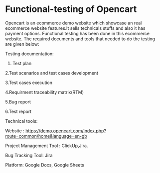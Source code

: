 # Functional-testing of Opencart 

Opencart is an ecommerce demo website which showcase an real ecommerce website features.It sells technicals stuffs and also it has payment options.
Functional testing has been done in this ecommerce website. The required documents and tools that needed to do the testing are given below:

Testing documentation:

1. Test plan
   
2.Test scenarios and test cases development

3.Test cases execution

4.Requirment traceability matrix(RTM)

5.Bug report

6.Test report

Technical tools:

Website : https://demo.opencart.com/index.php?route=common/home&language=en-gb

Project Management Tool : ClickUp,Jira.

Bug Tracking Tool: Jira

Platform: Google Docs, Google Sheets


